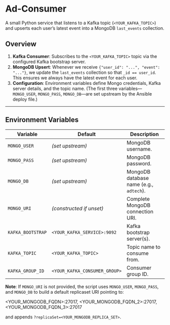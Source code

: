 # Ad-Consumer

A small Python service that listens to a Kafka topic (`<YOUR_KAFKA_TOPIC>`) and upserts each
user’s latest event into a MongoDB `last_events` collection.

## Overview

1. **Kafka Consumer**: Subscribes to the `<YOUR_KAFKA_TOPIC>` topic via the configured Kafka
   bootstrap server.
2. **MongoDB Upsert**: Whenever we receive `{"user_id": "...", "event": "..."}`, we
   update the `last_events` collection so that `_id == user_id`. This ensures we
   always have the latest event for each user.
3. **Configuration**: Environment variables define Mongo credentials, Kafka server
   details, and the topic name. (The first three variables—`MONGO_USER`, `MONGO_PASS`,
   `MONGO_DB`—are set upstream by the Ansible deploy file.)

---

## Environment Variables

| Variable         | Default                                        | Description                                |
|------------------|------------------------------------------------|--------------------------------------------|
| `MONGO_USER`     | *(set upstream)*                               | MongoDB username.                          |
| `MONGO_PASS`     | *(set upstream)*                               | MongoDB password.                          |
| `MONGO_DB`       | *(set upstream)*                               | MongoDB database name (e.g., `adtech`).    |
| `MONGO_URI`      | *(constructed if unset)*                       | Complete MongoDB connection URI.           |
| `KAFKA_BOOTSTRAP`| `<YOUR_KAFKA_SERVICE>:9092`  | Kafka bootstrap server(s).                 |
| `KAFKA_TOPIC`    | `<YOUR_KAFKA_TOPIC>`                                  | Topic name to consume from.                |
| `KAFKA_GROUP_ID` | `<YOUR_KAFKA_CONSUMER_GROUP>`                              | Consumer group ID.                         |

**Note**: If `MONGO_URI` is not provided, the script uses `MONGO_USER`, `MONGO_PASS`, and
`MONGO_DB` to build a default replicaset URI pointing to:

<YOUR_MONGODB_FQDN>:27017, <YOUR_MONGODB_FQDN_2>:27017, <YOUR_MONGODB_FQDN_3>:27017

and appends `?replicaSet=<YOUR_MONGODB_REPLICA_SET>`.
